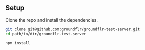 ## Setup

Clone the repo and install the dependencies.

```bash
git clone git@github.com:groundflr/groundflr-test-server.git
cd path/to/dir/groundflr-test-server
```

```bash
npm install
```
